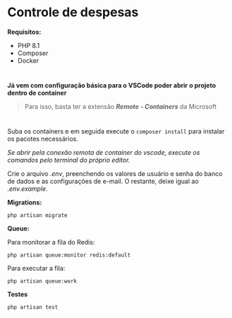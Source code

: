 # Controle de despesas

**Requisitos:**
- PHP 8.1
- Composer
- Docker

#
**Já vem com configuração básica para o VSCode poder abrir o projeto dentro de container**
> Para isso, basta ter a extensão ___Remote - Containers___ da Microsoft
#

Suba os containers e em seguida execute o `composer install` para instalar os pacotes necessários.

_Se abrir pela conexão remota de container do vscode, execute os comandos pelo terminal do próprio editor._

Crie o arquivo _.env_, preenchendo os valores de usuário e senha do banco de dados e as configurações de e-mail. O restante, deixe igual ao _.env.example_.

**Migrations:**

`php artisan migrate`

**Queue:**

Para monitorar a fila do Redis:

`php artisan queue:monitor redis:default`

Para executar a fila:

`php artisan queue:work`

**Testes**

`php artisan test`